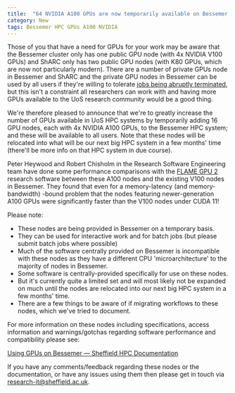```yaml
---
title:  "64 NVIDIA A100 GPUs are now temporarily available on Bessemer for general use"
category: New
tags: Bessemer HPC GPUs A100 NVIDIA
---
```


Those of you that have a need for GPUs for your work may be aware that the Bessemer cluster only has one public GPU node (with 4x NVIDIA V100 GPUs) and ShARC only has two public GPU nodes (with K80 GPUs, which are now not particularly modern). There are a number of private GPUs node in Bessemer and ShARC and the private GPU nodes in Bessemer can be used by all users if they're willing to tolerate [jobs being abruptly terminated](https://docs.hpc.shef.ac.uk/en/latest/hpc/scheduler/index.html#preemptable-jobs), but this isn't a constraint all researchers can work with and having more GPUs available to the UoS research community would be a good thing.

We're therefore pleased to announce that we're to greatly increase the number of GPUs available in UoS HPC systems by temporarily adding 16 GPU nodes, each with 4x NVIDIA A100 GPUs, to the Bessemer HPC system; and these will be available to all users. Note that these nodes will be relocated into what will be our next big HPC system in a few months' time (there'll be more info on that HPC system in due course).

Peter Heywood and Robert Chisholm in the Research Software Engineering team have done some performance comparisons with the [FLAME GPU 2](https://flamegpu.com/) research software between these A100 nodes and the existing V100 nodes in Bessemer. They found that even for a memory-latency (and memory-bandwidth) -bound problem that the nodes featuring newer-generation A100 GPUs were significantly faster than the V100 nodes under CUDA 11!

Please note:
- These nodes are being provided in Bessemer on a temporary basis.
- They can be used for interactive work and for batch jobs (but please submit batch jobs where possible)
- Much of the software centrally provided on Bessemer is incompatible with these nodes as they have a different CPU 'microarchitecture' to the majority of nodes in Bessemer.
- Some software is centrally-provided specifically for use on these nodes.
- But it's currently quite a limited set and will most likely not be expanded on much until the nodes are relocated into our next big HPC system in a few months' time.
- There are a few things to be aware of if migrating workflows to these nodes, which we've tried to document.

For more information on these nodes including specifications, access information and warnings/gotchas regarding software performance and compatibility please see:

[Using GPUs on Bessemer — Sheffield HPC Documentation](https://docs.hpc.shef.ac.uk/en/latest/bessemer/GPUComputingBessemer.html)

If you have any comments/feedback regarding these nodes or the documentation, or have any issues using them then please get in touch via research-it@sheffield.ac.uk.

